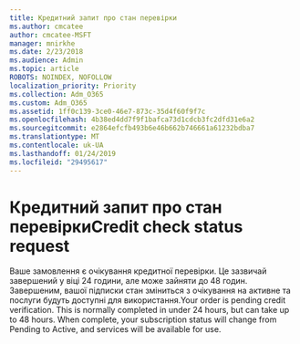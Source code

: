 ```yaml
---
title: Кредитний запит про стан перевірки
ms.author: cmcatee
author: cmcatee-MSFT
manager: mnirkhe
ms.date: 2/23/2018
ms.audience: Admin
ms.topic: article
ROBOTS: NOINDEX, NOFOLLOW
localization_priority: Priority
ms.collection: Adm_O365
ms.custom: Adm_O365
ms.assetid: 1ff0c139-3ce0-46e7-873c-35d4f60f9f7c
ms.openlocfilehash: 4b38ed4dd7f9f1bafca73d1cdcb3fc2dfd31e6a2
ms.sourcegitcommit: e2864efcfb493b6e46b662b746661a61232bdba7
ms.translationtype: MT
ms.contentlocale: uk-UA
ms.lasthandoff: 01/24/2019
ms.locfileid: "29495617"
---
```

# <a name="credit-check-status-request"></a><span data-ttu-id="7d5d4-102">Кредитний запит про стан перевірки</span><span class="sxs-lookup"><span data-stu-id="7d5d4-102">Credit check status request</span></span>

<span data-ttu-id="7d5d4-p101">Ваше замовлення є очікування кредитної перевірки. Це зазвичай завершений у віці 24 години, але може зайняти до 48 годин. Завершеним, вашої підписки стан зміниться з очікування на активне та послуги будуть доступні для використання.</span><span class="sxs-lookup"><span data-stu-id="7d5d4-p101">Your order is pending credit verification. This is normally completed in under 24 hours, but can take up to 48 hours. When complete, your subscription status will change from Pending to Active, and services will be available for use.</span></span>
  

